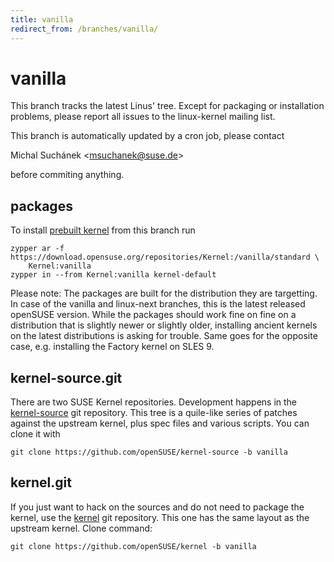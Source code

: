 ```yaml
---
title: vanilla
redirect_from: /branches/vanilla/
---
```

# vanilla

This branch tracks the latest Linus' tree. Except for packaging or
installation problems, please report all issues to the linux-kernel
mailing list.

This branch is automatically updated by a cron job, please contact

Michal Suchánek
\<[msuchanek@suse.de](mailto:msuchanek@suse.de?subject=vanilla%20branch)\>

before commiting anything.

[](https://download.opensuse.org/repositories/Kernel:/vanilla)

## packages

To install [prebuilt
kernel](https://download.opensuse.org/repositories/Kernel:/vanilla) from
this branch run

```
zypper ar -f https://download.opensuse.org/repositories/Kernel:/vanilla/standard \
    Kernel:vanilla
zypper in --from Kernel:vanilla kernel-default
```

Please note: The packages are built for the distribution they are
targetting. In case of the vanilla and linux-next branches, this is the
latest released openSUSE version. While the packages should work fine on
fine on a distribution that is slightly newer or slightly older,
installing ancient kernels on the latest distributions is asking for
trouble. Same goes for the opposite case, e.g. installing the Factory
kernel on SLES 9.

[](https://github.com/openSUSE/kernel-source/tree/vanilla)

## kernel-source.git

There are two SUSE Kernel repositories. Development happens in the
[kernel-source](https://github.com/openSUSE/kernel-source/tree/vanilla)
git repository. This tree is a quile-like series of patches against the
upstream kernel, plus spec files and various scripts. You can clone it
with

    git clone https://github.com/openSUSE/kernel-source -b vanilla

[](https://github.com/openSUSE/kernel/tree/vanilla)

## kernel.git

If you just want to hack on the sources and do not need to package the
kernel, use the
[kernel](https://github.com/openSUSE/kernel/tree/vanilla) git
repository. This one has the same layout as the upstream kernel. Clone
command:

    git clone https://github.com/openSUSE/kernel -b vanilla
